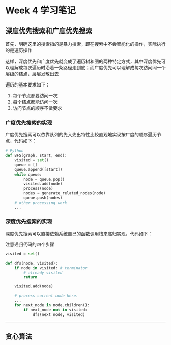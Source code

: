 # Week 4 学习笔记

## 深度优先搜索和广度优先搜索

首先，明确这里的搜索指的是暴力搜索，即在搜索中不会智能化的操作，实际执行的是遍历操作

这样，深度优先和广度优先就变成了遍历树和图的两种特定方式，其中深度优先可以理解成每次遍历时沿着一条路径走到底；而广度优先可以理解成每次访问同一个层级的结点，层层发散出去

遍历的基本要求如下：

1. 每个节点都要访问一次
2. 每个结点都能访问一次
3. 访问节点的顺序不做要求

### 广度优先搜索的实现

广度优先搜索可以依靠队列的先入先出特性比较直观地实现按广度的顺序遍历节点，代码如下：

```python
# Python
def BFS(graph, start, end):
    visited = set()
	queue = [] 
	queue.append([start]) 
	while queue: 
		node = queue.pop() 
		visited.add(node)
		process(node) 
		nodes = generate_related_nodes(node) 
		queue.push(nodes)
	# other processing work 
	...
```

### 深度优先搜索的实现

深度优先搜索可以直接依赖系统自己的函数调用栈来递归实现，代码如下：

注意递归代码的四个步骤

```python
visited = set() 

def dfs(node, visited):
    if node in visited: # terminator
    	# already visited 
    	return 

	visited.add(node) 

	# process current node here. 
	...
	for next_node in node.children(): 
		if next_node not in visited: 
			dfs(next_node, visited)
```

---

## 贪心算法


